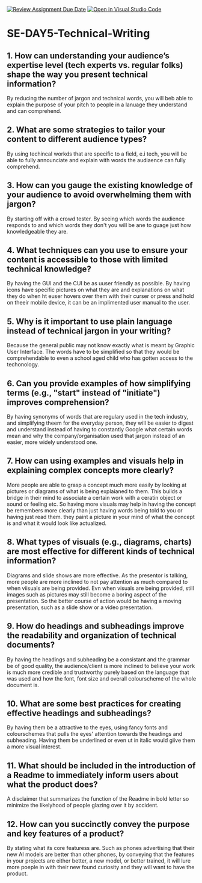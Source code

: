 [![Review Assignment Due Date](https://classroom.github.com/assets/deadline-readme-button-22041afd0340ce965d47ae6ef1cefeee28c7c493a6346c4f15d667ab976d596c.svg)](https://classroom.github.com/a/zsAR-pyY)
[![Open in Visual Studio Code](https://classroom.github.com/assets/open-in-vscode-2e0aaae1b6195c2367325f4f02e2d04e9abb55f0b24a779b69b11b9e10269abc.svg)](https://classroom.github.com/online_ide?assignment_repo_id=18467038&assignment_repo_type=AssignmentRepo)
# SE-DAY5-Technical-Writing
## 1. How can understanding your audience’s expertise level (tech experts vs. regular folks) shape the way you present technical information?
By reducing the number of jargon and technical words, you will beb able to explain the purpose of your pitch to people in a lanuage they understand and can comprehend.
## 2. What are some strategies to tailor your content to different audience types?
By using techincal workds that are specific to a field, e.i tech, you will be able to fully announciate and explain with words the audiaence can fully comprehend.
## 3. How can you gauge the existing knowledge of your audience to avoid overwhelming them with jargon?
By starting off with a crowd tester. By seeing which words the audience responds to and which words they don't you will be ane to guage just how knowledgeable they are.
## 4. What techniques can you use to ensure your content is accessible to those with limited technical knowledge?
By having the GUI and the CUI be as uuser friendly as possible. By having icons have specific pictures on what they are and explanations on what they do when ht euser hovers over them with their curser or press and hold on theeir mobile device, it can be an implimented user manual to the user. 
## 5. Why is it important to use plain language instead of technical jargon in your writing?
Because the general public may not know exactly what is meant by Graphic User Interface. The words have to be simplified so that they would be comprehendable to even a school aged child who has gotten access to the techonology.
## 6. Can you provide examples of how simplifying terms (e.g., "start" instead of "initiate") improves comprehension?
By having synonyms of words that are regulary used in the tech industry, and simplifying theem for the everyday person, they will be easier to digest and understand instead of having to constantly Google what certain words mean and why the company/organisation used that jargon instead of an easier, more widely understood one.
## 7. How can using examples and visuals help in explaining complex concepts more clearly?
More people are able to grasp a concept much more easily by looking at pictures or diagrams of what is being explaianed to them. This builds a bridge in their mind to associate a certain work with a ceratin object or sound or feeling etc. So having more visuals may help in having the concept be remembers more clearly than just having words being told to you or having just read them. they paint a picture in your mind of what the concept is and what it would look like actualized.
## 8. What types of visuals (e.g., diagrams, charts) are most effective for different kinds of technical information?
Diagrams and slide shows are more effective. As the presentor is talking, more people are more inclined to not pay attention as much compared to when viisuals are being provided. Evn when visuals are being provided, still images such as pictures may still become a boring aspect of the presentation. So the better course of action would be having a moving presentation, such as a slide show or a video presentation.
## 9. How do headings and subheadings improve the readability and organization of technical documents?
By having the headings and subheading be a consistant and the grammar be of good quality, the audience/client is more inclined to believe your work is much more credible and trustworthy purely based on the language that was used and how the font, font size and overall colourscheme of the whole document is.
## 10. What are some best practices for creating effective headings and subheadings?
By having them be a attractive to the eyes, using fancy fonts and colourschemes that pulls the eyes' attention towards the headings and subheading. Having them be underlined or even ut in italic would giive them a more visual interest.
## 11. What should be included in the introduction of a Readme to immediately inform users about what the product does?
A disclaimer that summarizes the function of the Readme in bold letter so minimize the likelyhood of people glazing over it by accident.
## 12. How can you succinctly convey the purpose and key features of a product?
By stating what its core featuress are. Such as phones advertising that their new AI models are better than other phones, by conveying that the features in your projects are either better, a new model, or better trained, it will lure more poeple in with their new found curiosity and they will want to have the product.
